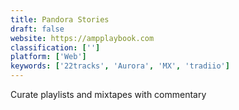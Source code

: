 ```yaml
---
title: Pandora Stories
draft: false 
website: https://ampplaybook.com
classification: ['']
platform: ['Web']
keywords: ['22tracks', 'Aurora', 'MX', 'tradiio']
---
```

Curate playlists and mixtapes with commentary